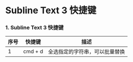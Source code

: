 # Subline Text 3 快捷键

### 1. Subline Text 3 快捷键

| 序号 |       快捷键                     | 描述
|-----|---------------------------------|----------------------------------------
|  1  | cmd + d                         | 全选指定的字符串，可以批量替换